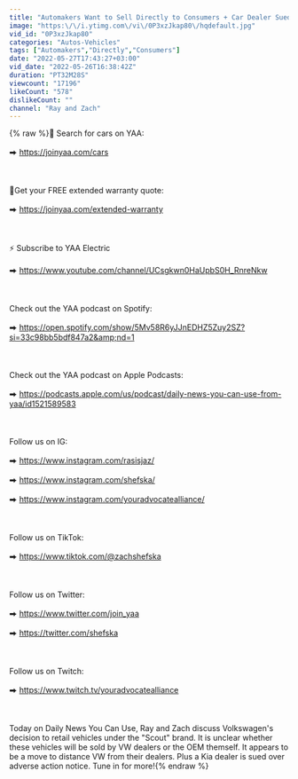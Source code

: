 ```yaml
---
title: "Automakers Want to Sell Directly to Consumers + Car Dealer Sued"
image: "https:\/\/i.ytimg.com\/vi\/0P3xzJkap80\/hqdefault.jpg"
vid_id: "0P3xzJkap80"
categories: "Autos-Vehicles"
tags: ["Automakers","Directly","Consumers"]
date: "2022-05-27T17:43:27+03:00"
vid_date: "2022-05-26T16:38:42Z"
duration: "PT32M28S"
viewcount: "17196"
likeCount: "578"
dislikeCount: ""
channel: "Ray and Zach"
---
```

{% raw %}🚗 Search for cars on YAA:<br /><br />⮕ <a rel="nofollow" target="blank" href="https://joinyaa.com/cars">https://joinyaa.com/cars</a><br /><br /><br /><br />🧰Get your FREE extended warranty quote:<br /><br />⮕ <a rel="nofollow" target="blank" href="https://joinyaa.com/extended-warranty">https://joinyaa.com/extended-warranty</a><br /><br /><br /><br />⚡ Subscribe to YAA Electric<br /><br />⮕ <a rel="nofollow" target="blank" href="https://www.youtube.com/channel/UCsgkwn0HaUpbS0H_RnreNkw">https://www.youtube.com/channel/UCsgkwn0HaUpbS0H_RnreNkw</a><br /><br /><br /><br />Check out the YAA podcast on Spotify:<br /><br />⮕ <a rel="nofollow" target="blank" href="https://open.spotify.com/show/5Mv58R6yJJnEDHZ5Zuy2SZ?si=33c98bb5bdf847a2&amp;nd=1">https://open.spotify.com/show/5Mv58R6yJJnEDHZ5Zuy2SZ?si=33c98bb5bdf847a2&amp;nd=1</a><br /><br /><br /><br />Check out the YAA podcast on Apple Podcasts:<br /><br />⮕ <a rel="nofollow" target="blank" href="https://podcasts.apple.com/us/podcast/daily-news-you-can-use-from-yaa/id1521589583">https://podcasts.apple.com/us/podcast/daily-news-you-can-use-from-yaa/id1521589583</a><br /><br /><br /><br />Follow us on IG:<br /><br />⮕ <a rel="nofollow" target="blank" href="https://www.instagram.com/rasisjaz/">https://www.instagram.com/rasisjaz/</a><br /><br />⮕ <a rel="nofollow" target="blank" href="https://www.instagram.com/shefska/">https://www.instagram.com/shefska/</a><br /><br />⮕ <a rel="nofollow" target="blank" href="https://www.instagram.com/youradvocatealliance/">https://www.instagram.com/youradvocatealliance/</a><br /><br /><br /><br />Follow us on TikTok:<br /><br />⮕ <a rel="nofollow" target="blank" href="https://www.tiktok.com/@zachshefska">https://www.tiktok.com/@zachshefska</a><br /><br /><br /><br />Follow us on Twitter:<br /><br />⮕ <a rel="nofollow" target="blank" href="https://www.twitter.com/join_yaa">https://www.twitter.com/join_yaa</a><br /><br />⮕ <a rel="nofollow" target="blank" href="https://twitter.com/shefska">https://twitter.com/shefska</a><br /><br /><br /><br />Follow us on Twitch:<br /><br />⮕ <a rel="nofollow" target="blank" href="https://www.twitch.tv/youradvocatealliance">https://www.twitch.tv/youradvocatealliance</a><br /><br /><br /><br />Today on Daily News You Can Use, Ray and Zach discuss Volkswagen's decision to retail vehicles under the &quot;Scout&quot; brand. It is unclear whether these vehicles will be sold by VW dealers or the OEM themself. It appears to be a move to distance VW from their dealers. Plus a Kia dealer is sued over adverse action notice. Tune in for more!{% endraw %}
